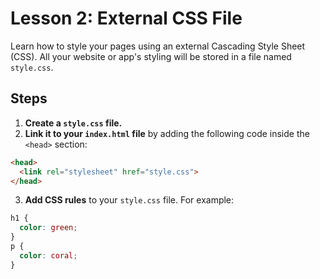 # Lesson 2: External CSS File

Learn how to style your pages using an external Cascading Style Sheet (CSS). All your website or app's styling will be stored in a file named `style.css`.

## Steps

1. **Create a `style.css` file.**
2. **Link it to your `index.html` file** by adding the following code inside the `<head>` section:

  ```html
  <head>
    <link rel="stylesheet" href="style.css">
  </head>
  ```

3. **Add CSS rules** to your `style.css` file. For example:

  ```css
  h1 {
    color: green;
  }
  p {
    color: coral;
  }
  ```